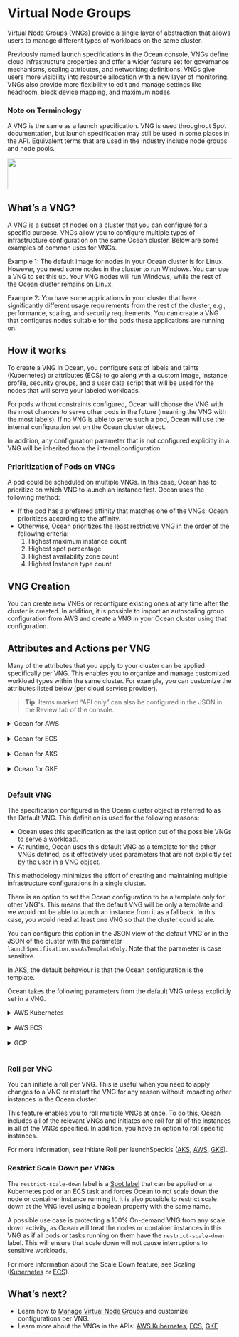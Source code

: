 <meta name="robots" content="noindex">

# Virtual Node Groups

Virtual Node Groups (VNGs) provide a single layer of abstraction that allows users to manage different types of workloads on the same cluster.

Previously named launch specifications in the Ocean console, VNGs define cloud infrastructure properties and offer a wider feature set for governance mechanisms, scaling attributes, and networking definitions. VNGs give users more visibility into resource allocation with a new layer of monitoring. VNGs also provide more flexibility to edit and manage settings like headroom, block device mapping, and maximum nodes.

### Note on Terminology

A VNG is the same as a launch specification. VNG is used throughout Spot documentation, but launch specification may still be used in some places in the API. Equivalent terms that are used in the industry include node groups and node pools.

<img src="/ocean/_media/features-vngs-01.png" width="578" height="69" />

## What’s a VNG?

A VNG is a subset of nodes on a cluster that you can configure for a specific purpose. VNGs allow you to configure multiple types of infrastructure configuration on the same Ocean cluster. Below are some examples of common uses for VNGs.

Example 1: The default image for nodes in your Ocean cluster is for Linux. However, you need some nodes in the cluster to run Windows. You can use a VNG to set this up. Your VNG nodes will run Windows, while the rest of the Ocean cluster remains on Linux.

Example 2: You have some applications in your cluster that have significantly different usage requirements from the rest of the cluster, e.g., performance, scaling, and security requirements. You can create a VNG that configures nodes suitable for the pods these applications are running on.

## How it works

To create a VNG in Ocean, you configure sets of labels and taints (Kubernetes) or attributes (ECS) to go along with a custom image, instance profile, security groups, and a user data script that will be used for the nodes that will serve your labeled workloads.

For pods without constraints configured, Ocean will choose the VNG with the most chances to serve other pods in the future (meaning the VNG with the most labels). If no VNG is able to serve such a pod, Ocean will use the internal configuration set on the Ocean cluster object.

In addition, any configuration parameter that is not configured explicitly in a VNG will be inherited from the internal configuration.

### Prioritization of Pods on VNGs

A pod could be scheduled on multiple VNGs. In this case, Ocean has to prioritize on which VNG to launch an instance first. Ocean uses the following method:

- If the pod has a preferred affinity that matches one of the VNGs, Ocean prioritizes according to the affinity.
- Otherwise, Ocean prioritizes the least restrictive VNG in the order of the following criteria:
  1. Highest maximum instance count
  2. Highest spot percentage
  3. Highest availability zone count
  4. Highest Instance type count

## VNG Creation

You can create new VNGs or reconfigure existing ones at any time after the cluster is created. In addition, it is possible to import an autoscaling group configuration from AWS and create a VNG in your Ocean cluster using that configuration.

## Attributes and Actions per VNG

Many of the attributes that you apply to your cluster can be applied specifically per VNG. This enables you to organize and manage customized workload types within the same cluster. For example, you can customize the attributes listed below (per cloud service provider).

> **Tip**: Items marked “API only” can also be configured in the JSON in the Review tab of the console.

<details>
  <summary markdown="span">Ocean for AWS</summary>

### Ocean for AWS Kubernetes

The following is a list of attributes customizable per VNG in Ocean for AWS.

- Associate Public IP (API only)
- Block Device Mappings
- Elastic IPs
- Manual Headroom
- Instance Types (These must be a subset of the instance types defined for the Ocean cluster.)
- Instance Profile
- Labels
- Launch Instance (API only)
- Maximum Nodes
- Minimum Nodes (API only)
- Metadata v2 (API only
- Preferred Spot Instance Types (API only)
- Restrict scale down
- Roll (API only)
- Scheduled manual headroom (API only)
- Security Group IDs
- Spot% to use within the VNG
- Subnet IDs
- Tags
- Taints
- User Data

For example, you could use the Labels and Taints attributes to instruct Ocean which labels and taints are applied on the nodes using the user data, and effectively connect between the cloud infrastructure properties and Kubernetes node labels that will be used on applications using node affinity.

> **Tip**: If automatic headroom is configured, you must set `autoScaler.enableAutomaticAndManualHeadroom` to True at the Ocean level in order to ensure that the manual headroom will be effective.

### Preferred Spot Instance Types per VNG

Ocean provides a serverless experience in which the specific instances don’t matter and the best practice is to allow the use of all instance types. However, there are some cases in which a specific instance type may provide better performance or increased cost savings. For example, if you know that your application performs significantly better on M5 instances, then you can save costs by preferring this instance type over others.

Ocean serves such use cases with the ability to define a list of preferred instance types, out of all types allowed in the VNG. When your preferences are defined, Ocean takes them into consideration alongside other considerations when scaling up. In this way, Ocean strives towards a well-distributed and highly available spot-instance based VNG that uses preferred types as broadly as possible.

In each scale up action, Ocean provisions the new instances from the preferred types, using:

- 100% of the new instances, if three or more different preferred types are defined.
- 0-80% of the new instances, when 0-2 different preferred types are defined.

The rest of the new instances will have non-preferred types to maintain a distribution in the VNG. For example, when scaling up 10 instances in a VNG with a R5.xlarge defined as the preferred type, Ocean tries to provision five R5.xlarge instances, and five from other types.

As preferred instance type is a soft requirement, the general spot instance availability of both preferred and non-preferred types is considered before considering type preference.

For information about defining preferred instance types in the Spot API (using the `preferredSpotTypes` attribute under `launchSpec.instanceTypes`), see [Create Virtual Node Group](https://docs.spot.io/api/#operation/OceanAWSLaunchSpecCreate) (AWS).

</details><br/>

<details>
  <summary markdown="span">Ocean for ECS</summary>

### Ocean for ECS

The following is a list of attributes customizable per VNG in Ocean for ECS.

- Attributes
- Block Device Mappy
- Instance Profile
- Instance Types (API only)
- Launch Instance (API only)
- Manual Headroom
- Metadata v2 (API only)
- Restrict Scaledown
- Roll (API only)
- Schedualed manual headroom (API only)
- Security Group
- Subnets
- Tags and Metadata
- User Data

> **Tip**: If automatic headroom is configured, you must set `autoScaler.enableAutomaticAndManualHeadroom` to True at the Ocean level in order to ensure that the manual headroom will be effective.

</details><br/>

<details>
  <summary markdown="span">Ocean for AKS</summary>

### Ocean for AKS

The following is a list of attributes customizable per VNG in Ocean for AKS.

- Headroom
- Labels
- Maximum Nodes
- OS Disk Type and Size
- Tags
- Taints

</details><br/>

<details>
  <summary markdown="span">Ocean for GKE</summary>

### Ocean for GKE

The following is a list of attributes customizable per VNG in Ocean for GKE.

- Instance Types (API only. These must be a subset of the instance types defined for the Ocean cluster.)
- Headroom
- Instance Types (API only)
- Instance Profile (API only)
- Labels
- Launch Instance (API only)
- Local SSD (API only)
- Maximum Nodes
- Minimum Nodes
- Preemptible% to use within the VNG
- Restrict scale down
- Roll (API only)
- Root Volume Size
- Root Volume Type (API only)
- Schedualed manual headroom (API only)
- Shielded VMs (API only)
- Tags & Metadata (API only)
- Taints

> **Tip**: If automatic headroom is configured, you must set `autoScaler.enableAutomaticAndManualHeadroom` to True at the Ocean level in order to ensure that the manual headroom will be effective.

### Local SSD Support

Ocean for GKE allows the utilization of local SSD disks, high-performance local disks which are useful with specific workloads such as those that heavily use caching. You can define SSD disks in your Ocean VNG configuration by using localSsdCount to configure the number of SSD disks to be connected to each VM in the VNG.

Once configured, whenever the Ocean autoscaler scales up, Ocean will automatically connect the local SSDs to the new VM. Note that local SSDs are limited to specific machine types. Ocean will automatically filter out the machine types that are not compatible. For information about the API, see Local SSD in the Spot API.

</details><br/>

### Default VNG

The specification configured in the Ocean cluster object is referred to as the Default VNG. This definition is used for the following reasons:

- Ocean uses this specification as the last option out of the possible VNGs to serve a workload.
- At runtime, Ocean uses this default VNG as a template for the other VNGs defined, as it effectively uses parameters that are not explicitly set by the user in a VNG object.

This methodology minimizes the effort of creating and maintaining multiple infrastructure configurations in a single cluster.

There is an option to set the Ocean configuration to be a template only for other VNG's. This means that the default VNG will be only a template and we would not be able to launch an instance from it as a fallback. In this case, you would need at least one VNG so that the cluster could scale.

You can configure this option in the JSON view of the default VNG or in the JSON of the cluster with the parameter `launchSpecification.useAsTemplateOnly`. Note that the parameter is case sensitive.

In AKS, the default behaviour is that the Ocean configuration is the template.

Ocean takes the following parameters from the default VNG unless explicitly set in a VNG.

<details>
  <summary markdown="span">AWS Kubernetes</summary>

- Image
- Instance profile
- Instance types
- Minimum nodes per VNG
- Root volume size
- Security groups
- Subnets
- Tags
- User data

</details><br/>

<details>
  <summary markdown="span">AWS ECS</summary>

- Block device mapping
- Image
- Instance profile
- Instance types
- Root volume size
- Security groups
- Subnets
- Tags
- User data

</details><br/>

<details>
  <summary markdown="span">GCP</summary>

- Image
- Instance types
- Minimum nodes per VNG
- Root volume size

</details><br/>

### Roll per VNG

You can initiate a roll per VNG. This is useful when you need to apply changes to a VNG or restart the VNG for any reason without impacting other instances in the Ocean cluster.

This feature enables you to roll multiple VNGs at once. To do this, Ocean includes all of the relevant VNGs and initiates one roll for all of the instances in all of the VNGs specified. In addition, you have an option to roll specific instances.

For more information, see Initiate Roll per launchSpecIds ([AKS](https://docs.spot.io/api/#operation/oceanAzureRollInit), [AWS](https://docs.spot.io/api/#operation/oceanAwsRollInit), [GKE](https://docs.spot.io/api/#operation/oceanGkeRollInit)).

### Restrict Scale Down per VNGs

The `restrict-scale-down` label is a [Spot label](ocean/features/labels-and-taints?id=spot-labels) that can be applied on a Kubernetes pod or an ECS task and forces Ocean to not scale down the node or container instance running it. It is also possible to restrict scale down at the VNG level using a boolean property with the same name.

A possible use case is protecting a 100% On-demand VNG from any scale down activity, as Ocean will treat the nodes or container instances in this VNG as if all pods or tasks running on them have the `restrict-scale-down` label. This will ensure that scale down will not cause interruptions to sensitive workloads.

For more information about the Scale Down feature, see Scaling ([Kubernetes](ocean/features/scaling-kubernetes?id=scale-down) or [ECS](ocean/features/scaling-ecs?id=scale-down-behavior)).

## What’s next?

- Learn how to [Manage Virtual Node Groups](ocean/tutorials/manage-virtual-node-groups.md) and customize configurations per VNG.
- Learn more about the VNGs in the APIs: [AWS Kubernetes](https://docs.spot.io/api/#operation/OceanAWSClusterCreate), [ECS](https://docs.spot.io/api/#operation/OceanECSClusterCreate), [GKE](https://docs.spot.io/api/#operation/OceanGKEClusterCreate)
